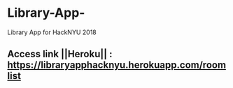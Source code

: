 # Library-App-
Library App for HackNYU 2018


## Access link ||Heroku|| : https://libraryapphacknyu.herokuapp.com/roomlist
